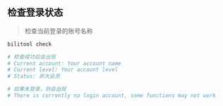 ## 检查登录状态

> 检查当前登录的账号名称

```bash
bilitool check

# 检查成功后会出现
# Current account: Your account name
# Current level: Your account level
# Status: 非大会员

# 如果未登录，则会出现
# There is currently no login account, some functions may not work
```